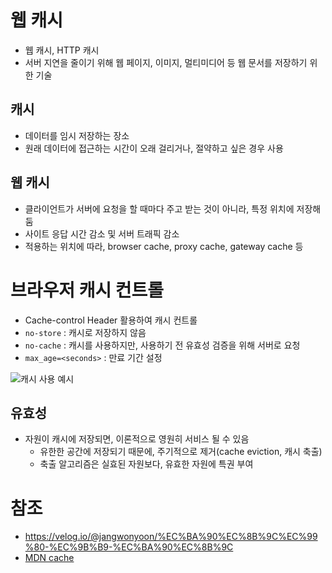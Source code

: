 # 웹 캐시
- 웹 캐시, HTTP 캐시
- 서버 지연을 줄이기 위해 웹 페이지, 이미지, 멀티미디어 등 웹 문서를 저장하기 위한 기술

## 캐시
- 데이터를 임시 저장하는 장소
- 원래 데이터에 접근하는 시간이 오래 걸리거나, 절약하고 싶은 경우 사용

## 웹 캐시
- 클라이언트가 서버에 요청을 할 때마다 주고 받는 것이 아니라, 특정 위치에 저장해 둠
- 사이트 응답 시간 감소 및 서버 트래픽 감소
- 적용하는 위치에 따라, browser cache, proxy cache, gateway cache 등

# 브라우저 캐시 컨트롤
- Cache-control Header 활용하여 캐시 컨트롤
- `no-store` : 캐시로 저장하지 않음
- `no-cache` : 캐시를 사용하지만, 사용하기 전 유효성 검증을 위해 서버로 요청
- `max_age=<seconds>` : 만료 기간 설정

![캐시 사용 예시](https://mdn.mozillademos.org/files/13771/HTTPStaleness.png)

## 유효성
- 자원이 캐시에 저장되면, 이론적으로 영원히 서비스 될 수 있음
	- 유한한 공간에 저장되기 때문에, 주기적으로 제거(cache eviction, 캐시 축출)
	- 축출 알고리즘은 실효된 자원보다, 유효한 자원에 특권 부여

# 참조
- https://velog.io/@jangwonyoon/%EC%BA%90%EC%8B%9C%EC%99%80-%EC%9B%B9-%EC%BA%90%EC%8B%9C
- [MDN cache](https://developer.mozilla.org/ko/docs/Web/HTTP/Caching)